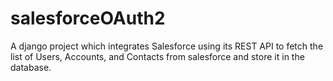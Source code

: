 # salesforceOAuth2

A django project which integrates Salesforce using its REST API to fetch the list of Users, Accounts, and Contacts from salesforce and store it in the database.